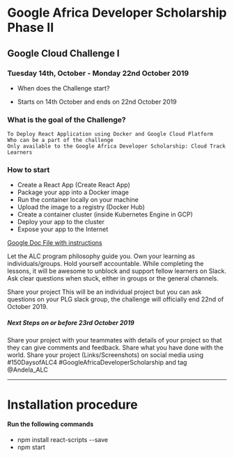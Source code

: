 # Google Africa Developer Scholarship Phase II

## Google Cloud Challenge I

### Tuesday  14th, October - Monday 22nd October 2019


- When does the Challenge start?

- Starts on 14th October and ends on 22nd October 2019

### What is the goal of the Challenge?

```
To Deploy React Application using Docker and Google Cloud Platform
Who can be a part of the challenge
Only available to the Google Africa Developer Scholarship: Cloud Track Learners
```

### How to start
- Create a React App (Create React App)
- Package your app into a Docker image
- Run the container locally on your machine
- Upload the image to a registry (Docker Hub)
- Create a container cluster (inside Kubernetes Engine in GCP)
- Deploy your app to the cluster
- Expose your app to the Internet

[Google Doc File with instructions](https://docs.google.com/document/d/1sOTuPKub6AHccOOXa4hDu3JzGw8K_9INnf3nFVyLyWQ/preview#)


Let the ALC program philosophy guide you.
Own your learning as individuals/groups.
Hold yourself accountable.
While completing the lessons, it will be awesome to unblock and support fellow learners on Slack.
Ask clear questions when stuck, either in groups or the general channels.

Share your project
This will be an individual project but you can ask questions on your PLG slack group, the challenge will officially end 22nd of October 2019.


#####		Next Steps on or before  23rd October 2019


Share your project with your teammates with details of your project so that they can give comments and feedback.
Share what you have done with the world. Share your project (Links/Screenshots) on social media using #150DaysofALC4 #GoogleAfricaDeveloperScholarship and tag @Andela_ALC


------------------
# Installation procedure
#### Run the following commands

- npm install react-scripts --save
- npm start